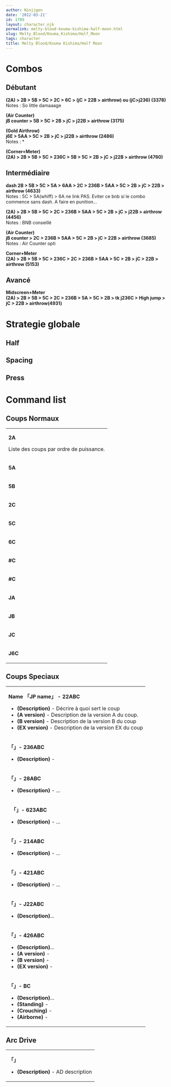 ```yaml
---
author: Ninjigen
date: '2012-03-21'
id: 1789
layout: character.njk
permalink: melty-blood-kouma-kishima-half-moon.html
slug: Melty_Blood/Kouma_Kishima/Half_Moon
tags: character
title: Melty Blood/Kouma Kishima/Half Moon
---
```


# Combos

## Débutant

**(2A) \> 2B \> 5B \> 5C \> 2C \> 6C \> (jC \> 22B \> airthrow) ou
(jC\>j236) (3378)**  
Notes : So little damaaage

**(Air Counter)**  
**jB counter \> 5B \> 5C \> 2B \> jC \> j22B \> airthrow (3175)**

**(Gold Airthrow)**  
**j6E \> 5AA \> 5C \> 2B \> jC \> j22B \> airthrow (2486)**  
Notes : \*

**(Corner+Meter)**  
**(2A) \> 2B \> 5B \> 5C \> 236C \> 5B \> 5C \> 2B \> jC \> j22B \>
airthrow (4760)**

## Intermédiaire

**dash 2B \> 5B \> 5C \> 5A \> 6AA \> 2C \> 236B \> 5AA \> 5C \> 2B \>
jC \> 22B \> airthrow (4633)**  
Notes : 5C \> 5A(whiff) \> 6A ne link PAS. Eviter ce bnb si le combo
commence sans dash. A faire en punition...

**(2A) \> 2B \> 5B \> 5C \> 2C \> 236B \> 5AA \> 5C \> 2B \> jC \> j22B
\> airthrow (4456)**  
Notes : BNB conseillé

**(Air Counter)**  
**jB counter \> 2C \> 236B \> 5AA \> 5C \> 2B \> jC \> 22B \> airthrow
(3685)**  
Notes : Air Counter opti

**Corner+Meter**  
**(2A) \> 2B \> 5B \> 5C \> 236C \> 2C \> 236B \> 5AA \> 5C \> 2B \> jC
\> 22B \> airthrow (5153)**

## Avancé

**Midscreen+Meter**  
**(2A) \> 2B \> 5B \> 5C \> 2C \> 236B \> 5A \> 5C \> 2B \> tk j236C \>
High jump \> jC \> 22B \> airthrow(4931)**

# Strategie globale

## Half

## Spacing

## Press

# Command list

## Coups Normaux

<table>
<tbody>
<tr class="odd">
<td><p><strong>2A</strong></p>
<p>Liste des coups par ordre de puissance.</p></td>
</tr>
<tr class="even">
<td><p><strong>5A</strong></p></td>
</tr>
<tr class="odd">
<td><p><strong>5B</strong></p></td>
</tr>
<tr class="even">
<td><p><strong>2C</strong></p></td>
</tr>
<tr class="odd">
<td><p><strong>5C</strong></p></td>
</tr>
<tr class="even">
<td><p><strong>6C</strong></p></td>
</tr>
<tr class="odd">
<td><p><strong>#C</strong></p></td>
</tr>
<tr class="even">
<td><p><strong>#C</strong></p></td>
</tr>
<tr class="odd">
<td><p><strong>JA</strong></p></td>
</tr>
<tr class="even">
<td><p><strong>JB</strong></p></td>
</tr>
<tr class="odd">
<td><p><strong>JC</strong></p></td>
</tr>
<tr class="even">
<td><p><strong>J6C</strong></p></td>
</tr>
</tbody>
</table>

## Coups Speciaux

<table>
<tbody>
<tr class="odd">
<td><p><strong>Name 「JP name」 - 22ABC</strong></p>
<ul>
<li><strong>(Description)</strong> - Décrire à quoi sert le coup</li>
<li><strong>(A version)</strong> - Description de la version A du
coup.</li>
<li><strong>(B version)</strong> - Description de la version B du
coup</li>
<li><strong>(EX version)</strong> - Description de la version EX du
coup</li>
</ul></td>
</tr>
<tr class="even">
<td><p><strong>「」- 236ABC</strong></p>
<ul>
<li><strong>(Description)</strong> -</li>
</ul></td>
</tr>
<tr class="odd">
<td><p><strong>「」- 28ABC</strong></p>
<ul>
<li><strong>(Description)</strong> - ...</li>
</ul></td>
</tr>
<tr class="even">
<td><p><strong>　「」- 623ABC</strong></p>
<ul>
<li><strong>(Description)</strong> - ...</li>
</ul></td>
</tr>
<tr class="odd">
<td><p><strong>「」- 214ABC</strong></p>
<ul>
<li><strong>(Description)</strong> - ...</li>
</ul></td>
</tr>
<tr class="even">
<td><p><strong>「」- 421ABC</strong></p>
<ul>
<li><strong>(Description)</strong> - ...</li>
</ul></td>
</tr>
<tr class="odd">
<td><p><strong>「」- J22ABC</strong></p>
<ul>
<li><strong>(Description)</strong>...</li>
</ul></td>
</tr>
<tr class="even">
<td><p><strong>「」- 426ABC</strong></p>
<ul>
<li><strong>(Description)</strong>...</li>
<li><strong>(A version)</strong> -</li>
<li><strong>(B version)</strong> -</li>
<li><strong>(EX version)</strong> -</li>
</ul></td>
</tr>
<tr class="odd">
<td><p><strong>「」- BC</strong></p>
<ul>
<li><strong>(Description)</strong>...</li>
<li><strong>(Standing)</strong> -</li>
<li><strong>(Crouching)</strong> -</li>
<li><strong>(Airborne)</strong> -</li>
</ul></td>
</tr>
</tbody>
</table>

## Arc Drive

<table>
<tbody>
<tr class="odd">
<td><p><strong>「」</strong></p>
<ul>
<li><strong>(Description)</strong> - AD description</li>
</ul></td>
</tr>
</tbody>
</table>